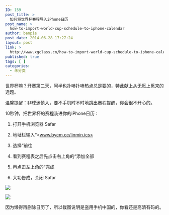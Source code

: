 ```yaml
---
ID: 159
post_title: >
  如何将世界杯赛程导入iPhone日历
post_name: >
  how-to-import-world-cup-schedule-to-iphone-calendar
author: banpie
post_date: 2014-06-28 17:27:24
layout: post
link: >
  http://www.xgclass.cn/how-to-import-world-cup-schedule-to-iphone-calendar/
published: true
tags: [ ]
categories:
  - 未分类
---
```

世界杯嘛？开赛第二天，阿半也扑哧扑哧热点总是要的，特此献上从无觅上觅来的选题。

温馨提醒：非球迷慎入，要不手机时不时地跳出赛程提醒，你会很不开心的。

10秒钟，把世界杯的赛程装进你的iPhone日历：

1.  打开手机浏览器 Safar

2.  地址栏输入“<www.bycm.cc/linmin.ics>

3.  选择“前往

4.  看到赛程表之后先点击右上角的“添加全部

5.  再点击左上角的“完成

6.  大功告成，关闭 Safar

![][1]

![][2]

因为懒得再删除日历了，所以截图说明是盗用手机中国的，你看还是高清有码的。

 [1]: http://mmbiz.qpic.cn/mmbiz/z3T1vlHdIXicDSVdfKVb8Syx4MmoVjfabBkdLIAHqlpOb2WZukGRE7u6Wmguj83LLVqV2CcG2WXS9TwgeeHjI9A/0
 [2]: http://mmbiz.qpic.cn/mmbiz/z3T1vlHdIXicDSVdfKVb8Syx4MmoVjfabz5K2318ALC4NGTtPVHMNHkccSy0H5eRPBrIn7gZzk41IwVV9V2jaOQ/0